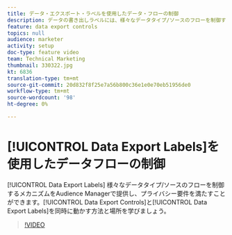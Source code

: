 ```yaml
---
title: データ・エクスポート・ラベルを使用したデータ・フローの制御
description: データの書き出しラベルには、様々なデータタイプ/ソースのフローを制御するメカニズムがAudience Managerされているので、プライバシー要件を満たすことができます。 データエクスポートコントロールとデータエクスポートラベルを設定する方法と場所を、この点と連携させて説明します。
feature: data export controls
topics: null
audience: marketer
activity: setup
doc-type: feature video
team: Technical Marketing
thumbnail: 330322.jpg
kt: 6836
translation-type: tm+mt
source-git-commit: 20d832f8f25e7a56b800c36e1e0e70eb51956de0
workflow-type: tm+mt
source-wordcount: '98'
ht-degree: 0%

---
```



# [!UICONTROL Data Export Labels]を使用したデータフローの制御

[!UICONTROL Data Export Labels] 様々なデータタイプ/ソースのフローを制御するメカニズムをAudience Managerで提供し、プライバシー要件を満たすことができます。[!UICONTROL Data Export Controls]と[!UICONTROL Data Export Labels]を同時に動かす方法と場所を学びましょう。

>[!VIDEO](https://video.tv.adobe.com/v/330322/?quality=12&learn=on)
